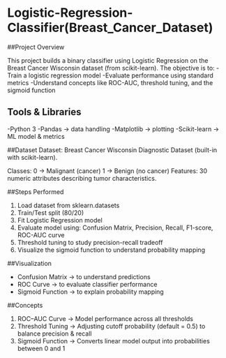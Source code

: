 # Logistic-Regression-Classifier(Breast_Cancer_Dataset)
##Project Overview

This project builds a binary classifier using Logistic Regression on the Breast Cancer Wisconsin dataset (from scikit-learn).
The objective is to:
    -Train a logistic regression model
    -Evaluate performance using standard metrics
    -Understand concepts like ROC-AUC, threshold tuning, and the sigmoid function

## Tools & Libraries
-Python 3
-Pandas → data handling
-Matplotlib → plotting
-Scikit-learn → ML model & metrics

##Dataset
Dataset: Breast Cancer Wisconsin Diagnostic Dataset (built-in with scikit-learn).

Classes: 0 → Malignant (cancer)
         1 → Benign (no cancer)
Features: 30 numeric attributes describing tumor characteristics.

##Steps Performed
1. Load dataset from sklearn.datasets
2. Train/Test split (80/20)
3. Fit Logistic Regression model
4. Evaluate model using: Confusion Matrix, Precision, Recall, F1-score, ROC-AUC curve
5. Threshold tuning to study precision-recall tradeoff
6. Visualize the sigmoid function to understand probability mapping

##Visualization
- Confusion Matrix → to understand predictions
- ROC Curve → to evaluate classifier performance
- Sigmoid Function → to explain probability mapping

##Concepts
1. ROC–AUC Curve → Model performance across all thresholds
2. Threshold Tuning → Adjusting cutoff probability (default = 0.5) to balance precision & recall
3. Sigmoid Function → Converts linear model output into probabilities between 0 and 1

